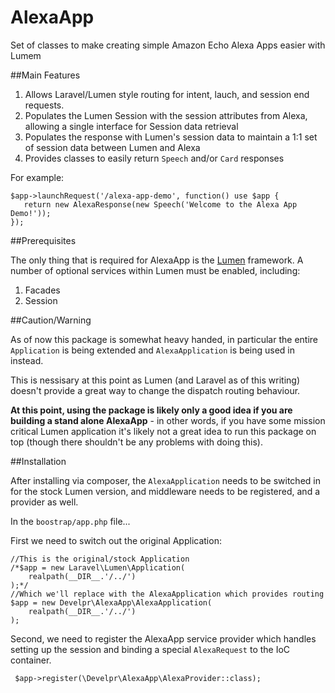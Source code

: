 # AlexaApp
Set of classes to make creating simple Amazon Echo Alexa Apps easier with Lumem

##Main Features

1. Allows Laravel/Lumen style routing for intent, lauch, and session end requests. 
2. Populates the Lumen Session with the session attributes from Alexa, allowing a single interface for Session data retrieval
3. Populates the response with Lumen's session data to maintain a 1:1 set of session data between Lumen and Alexa
4. Provides classes to easily return `Speech` and/or `Card` responses

For example:

    $app->launchRequest('/alexa-app-demo', function() use $app {
       return new AlexaResponse(new Speech('Welcome to the Alexa App Demo!'));
    });

##Prerequisites

The only thing that is required for AlexaApp is the [Lumen](http://lumen.laravel.com) framework. A number of optional services within Lumen must be enabled, including:

1. Facades
2. Session

##Caution/Warning

As of now this package is somewhat heavy handed, in particular the entire `Application` is being extended and `AlexaApplication` is being used in instead.

This is nessisary at this point as Lumen (and Laravel as of this writing) doesn't provide a great way to change the dispatch routing behaviour. 

**At this point, using the package is likely only a good idea if you are building a stand alone AlexaApp** - in other words, if you have some mission critical Lumen application it's likely not a great idea to run this package on top (though there shouldn't be any problems with doing this).

##Installation

After installing via composer, the `AlexaApplication` needs to be switched in for the stock Lumen version, and middleware needs to be registered, and a provider as well. 

In the `boostrap/app.php` file...

First we need to switch out the original Application:

    //This is the original/stock Application
    /*$app = new Laravel\Lumen\Application(
        realpath(__DIR__.'/../')
    );*/
    //Which we'll replace with the AlexaApplication which provides routing
    $app = new Develpr\AlexaApp\AlexaApplication(
        realpath(__DIR__.'/../')
    );
   
 
Second, we need to register the AlexaApp service provider which handles setting up the session and binding a special `AlexaRequest` to the IoC container.

     $app->register(\Develpr\AlexaApp\AlexaProvider::class);

